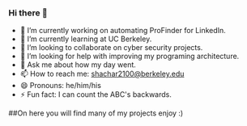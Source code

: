 ### Hi there 👋

- 🔭 I’m currently working on automating ProFinder for LinkedIn.
- 🌱 I’m currently learning at UC Berkeley.
- 👯 I’m looking to collaborate on cyber security projects.
- 🤔 I’m looking for help with improving my programing architecture. 
- 💬 Ask me about how my day went.
- 📫 How to reach me: shachar2100@berkeley.edu
- 😄 Pronouns: he/him/his
- ⚡ Fun fact: I can count the ABC's backwards.


##On here you will find many of my projects enjoy :) 
